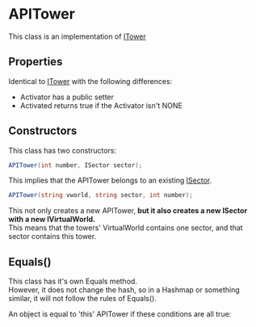 # APITower

This class is an implementation of [ITower](interfaces/itower.md)

## Properties

Identical to [ITower](interfaces/itower.md) with the following differences:

* Activator has a public setter
* Activated returns true if the Activator isn't NONE

## Constructors

This class has two constructors:

```csharp
APITower(int number, ISector sector);
```

This implies that the APITower belongs to an existing [ISector](interfaces/isector.md).

```csharp
APITower(string vworld, string sector, int number);
```

This not only creates a new APITower, **but it also creates a new ISector with a new IVirtualWorld.**  
 This means that the towers' VirtualWorld contains one sector, and that sector contains this tower.

## Equals\(\)

This class has it's own Equals method.  
 However, it does not change the hash, so in a Hashmap or something similar, it will not follow the rules of Equals\(\).  


An object is equal to 'this' APITower if these conditions are all true:  
     

